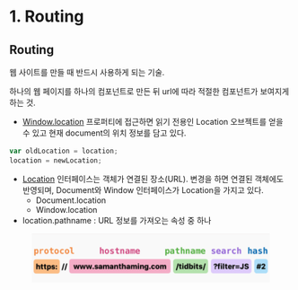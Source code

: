 # 1. Routing

## Routing

웹 사이트를 만들 때 반드시 사용하게 되는 기술.

하나의 웹 페이지를 하나의 컴포넌트로 만든 뒤 url에 따라 적절한 컴포넌트가 보여지게 하는 것.

* [Window.location](https://developer.mozilla.org/ko/docs/Web/API/Window/location) 프로퍼티에 접근하면 읽기 전용인 Location 오브젝트를 얻을 수 있고 현재 document의 위치 정보를 담고 있다.

```typescript
var oldLocation = location;
location = newLocation;
```

* [Location](https://developer.mozilla.org/ko/docs/Web/API/Location) 인터페이스는 객체가 연결된 장소(URL). 변경을 하면 연결된 객체에도 반영되며, Document와 Window 인터페이스가 Location을 가지고 있다.
  * Document.location
  * Window.location
* location.pathname : URL 정보를 가져오는 속성 중 하나

<figure><img src="../../.gitbook/assets/image (5).png" alt=""><figcaption></figcaption></figure>



